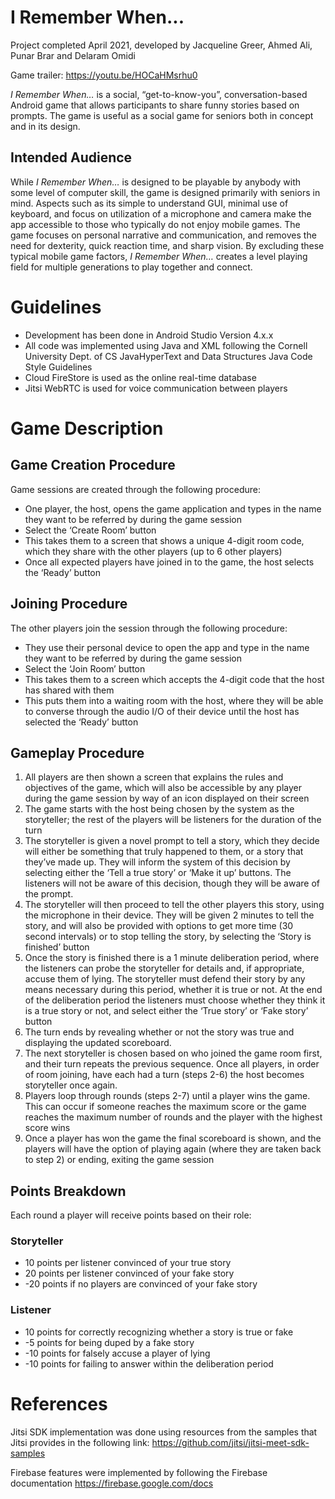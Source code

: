 # I Remember When...

Project completed April 2021, developed by Jacqueline Greer, Ahmed Ali, Punar Brar and Delaram Omidi

Game trailer: https://youtu.be/HOCaHMsrhu0

_I Remember When…_ is a social, “get-to-know-you”, conversation-based Android game that allows participants to share funny stories based on prompts. The game is useful as a social game for seniors both in concept and in its design.

## Intended Audience

While _I Remember When…_ is designed to be playable by anybody with some level of computer skill, the game is designed primarily with seniors in mind. Aspects such as its simple to understand GUI, minimal use of keyboard, and focus on utilization of a microphone and camera make the app accessible to those who typically do not enjoy mobile games. The game focuses on personal narrative and communication, and removes the need for dexterity, quick reaction time, and sharp vision. By excluding these typical mobile game factors, _I Remember When…_ creates a level playing field for multiple generations to play together and connect.

# Guidelines

- Development has been done in Android Studio Version 4.x.x
- All code was implemented using Java and XML following the Cornell University Dept. of CS JavaHyperText and Data Structures Java Code Style Guidelines
- Cloud FireStore is used as the online real-time database
- Jitsi WebRTC is used for voice communication between players

# Game Description

## Game Creation Procedure
Game sessions are created through the following procedure:
- One player, the host, opens the game application and types in the name they want to be referred by during the game session
- Select the ‘Create Room’ button 
- This takes them to a screen that shows a unique 4-digit room code, which they share with the other players (up to 6 other players)
- Once all expected players have joined in to the game, the host selects the ‘Ready’ button

## Joining Procedure
The other players join the session through the following procedure: 
- They use their personal device to open the app and type in the name they want to be referred by during the game session
- Select the ‘Join Room’ button
- This takes them to a screen which accepts the 4-digit code that the host has shared with them
- This puts them into a waiting room with the host, where they will be able to converse through the audio I/O of their device until the host has selected the ‘Ready’ button

## Gameplay Procedure 
1. All players are then shown a screen that explains the rules and objectives of the game, which will also be accessible by any player during the game session by way of an icon displayed on their screen
2. The game starts with the host being chosen by the system as the storyteller; the rest of the players will be listeners for the duration of the turn
3. The storyteller is given a novel prompt to tell a story, which they decide will either be something that truly happened to them, or a story that they’ve made up. They will inform the system of this decision by selecting either the ‘Tell a true story’ or ‘Make it up’ buttons. The listeners will not be aware of this decision, though they will be aware of the prompt. 
4. The storyteller will then proceed to tell the other players this story, using the microphone in their device. They will be given 2 minutes to tell the story, and will also be provided with options to get more time (30 second intervals) or to stop telling the story, by selecting the ‘Story is finished’ button
5. Once the story is finished there is a 1 minute deliberation period, where the listeners can probe the storyteller for details and, if appropriate, accuse them of lying. The storyteller must defend their story by any means necessary during this period, whether it is true or not. At the end of the deliberation period the listeners must choose whether they think it is a true story or not, and select either the ‘True story’ or ‘Fake story’ button
6. The turn ends by revealing whether or not the story was true and displaying the updated scoreboard. 
7. The next storyteller is chosen based on who joined the game room first, and their turn repeats the previous sequence. Once all players, in order of room joining, have each had a turn (steps 2-6) the host becomes storyteller once again. 
8. Players loop through rounds (steps 2-7) until a player wins the game. This can occur if someone reaches the maximum score or the game reaches the maximum number of rounds and the player with the highest score wins
9. Once a player has won the game the final scoreboard is shown, and the players will have the option of playing again (where they are taken back to step 2) or ending, exiting the game session

## Points Breakdown
Each round a player will receive points based on their role:
### Storyteller 
- 10 points per listener convinced of your true story
- 20 points per listener convinced of your fake story
- -20 points if no players are convinced of your fake story

### Listener
- 10 points for correctly recognizing whether a story is true or fake
- -5 points for being duped by a fake story
- -10 points for falsely accuse a player of lying
- -10 points for failing to answer within the deliberation period

# References
Jitsi SDK implementation was done using resources from the samples that Jitsi provides in the following link:
https://github.com/jitsi/jitsi-meet-sdk-samples

Firebase features were implemented by following the Firebase documentation
https://firebase.google.com/docs

